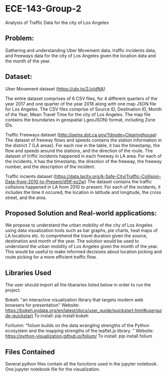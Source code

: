 # ECE-143-Group-2

Analysis of Traffic Data for the city of Los Angeles

## Problem:

Gathering and understanding Uber Movement data, traffic incidents data, and freeways data for the city of Los Angeles given the location data and the month of the year.

## Dataset:

Uber Movement dataset (https://ubr.to/2JvIdNA)

The entire dataset comprises of 6 CSV files, for 4 different quarters of the year 2017 and one quarter of the year 2018 along with one map JSON file for Los Angeles. The CSV files comprise of Source ID, Destination ID, Month of the Year, Mean Travel Time for the city of Los Angeles. The map file contains the boundaries in geospatial (.geoJSON) format, including Zone IDs.

Traffic Freeways dataset (http://pems.dot.ca.gov/?dnode=Clearinghouse)
The dataset of freeway flows and speeds contains the station information in the district 7 (LA areas). For each row in the table, it has the timestamp, the flow and speeds around the stations, and the direction of the route. 
The dataset of triffic incidents happened in each freeway in LA area. For each of the incidents, it has the timestamp, the direction of the freeway, the freeway number, and the description of the incident. 

Traffic incients dataset (https://data.lacity.org/A-Safe-City/Traffic-Collision-Data-from-2010-to-Present/d5tf-ez2w)
The dataset contains the traffic collisions happened in LA from 2010 to present. For each of the incidents, it includes the time it occured, the location in latitude and longitude, the cross street, and the area. 

## Proposed Solution and  Real-world applications:

We propose to understand the urban mobility of the city of Los Angeles using data visualization tools such as bar graphs, pie charts, heat maps of LA locations etc. to comprehend the travel duration given the source, destination and month of the year. The solution would be used to understand the urban mobility of Los Angeles given the month of the year. This would be useful to make informed decisions about location picking and route picking for a more efficient traffic flow. 


## Libraries Used
The user should import all the libararies listed below in order to run the project.

Bokeh: "an interactive visualization library that targets modern web browsers for presentation"
Website: https://bokeh.pydata.org/en/latest/docs/user_guide/quickstart.html#userguide-quickstart
To install: pip install bokeh

Forliumn: "folium builds on the data wrangling strengths of the Python ecosystem and the mapping strengths of the leaflet.js library. "
Website: https://python-visualization.github.io/folium/
To install: pip install folium


## Files Contained
Several python files contain all the funcitons used in the jupyter notebook.
One jupyter notebook file for the visualization.



